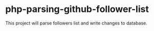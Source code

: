 # php-parsing-github-follower-list
This project will parse followers list and write changes to database.
